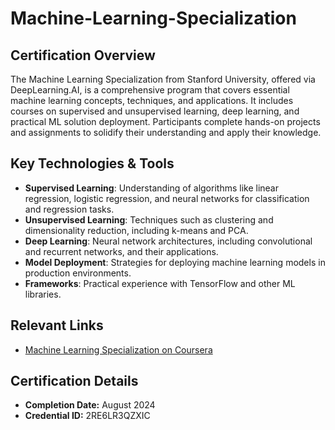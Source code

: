 # Machine-Learning-Specialization
## Certification Overview

The Machine Learning Specialization from Stanford University, offered via DeepLearning.AI, is a comprehensive program that covers essential machine learning concepts, techniques, and applications. It includes courses on supervised and unsupervised learning, deep learning, and practical ML solution deployment. Participants complete hands-on projects and assignments to solidify their understanding and apply their knowledge.

## Key Technologies & Tools

- **Supervised Learning**: Understanding of algorithms like linear regression, logistic regression, and neural networks for classification and regression tasks.
- **Unsupervised Learning**: Techniques such as clustering and dimensionality reduction, including k-means and PCA.
- **Deep Learning**: Neural network architectures, including convolutional and recurrent networks, and their applications.
- **Model Deployment**: Strategies for deploying machine learning models in production environments.
- **Frameworks**: Practical experience with TensorFlow and other ML libraries.

## Relevant Links

- [Machine Learning Specialization on Coursera](https://www.coursera.org/specializations/machine-learning)

## Certification Details

- **Completion Date:** August 2024
- **Credential ID:** 2RE6LR3QZXIC

